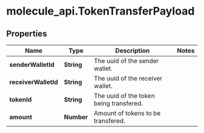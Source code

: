 # molecule_api.TokenTransferPayload

## Properties
Name | Type | Description | Notes
------------ | ------------- | ------------- | -------------
**senderWalletId** | **String** | The uuid of the sender wallet. | 
**receiverWalletId** | **String** | The uuid of the receiver wallet. | 
**tokenId** | **String** | The uuid of the token being transfered. | 
**amount** | **Number** | Amount of tokens to be transfered. | 


